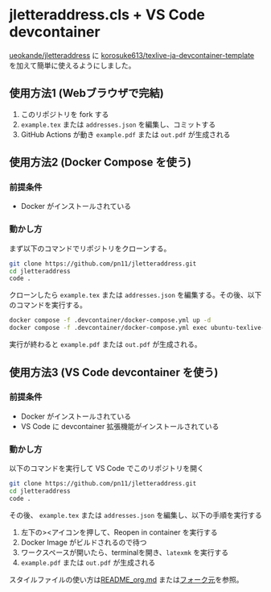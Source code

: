 # jletteraddress.cls + VS Code devcontainer

[ueokande/jletteraddress](https://github.com/ueokande/jletteraddress) に [korosuke613/texlive-ja-devcontainer-template](https://github.com/korosuke613/texlive-ja-devcontainer-template) を加えて簡単に使えるようにしました。

## 使用方法1 (Webブラウザで完結)

1. このリポジトリを fork する
2. `example.tex` または `addresses.json` を編集し、コミットする
3. GitHub Actions が動き `example.pdf` または `out.pdf` が生成される

## 使用方法2 (Docker Compose を使う)

### 前提条件

- Docker がインストールされている

### 動かし方

まず以下のコマンドでリポジトリをクローンする。

```sh
git clone https://github.com/pn11/jletteraddress.git
cd jletteraddress
code .
```

クローンしたら  `example.tex` または `addresses.json` を編集する。その後、以下のコマンドを実行する。

```sh
docker compose -f .devcontainer/docker-compose.yml up -d
docker compose -f .devcontainer/docker-compose.yml exec ubuntu-texlive-ja latexmk
```

実行が終わると `example.pdf` または `out.pdf` が生成される。

## 使用方法3 (VS Code devcontainer を使う)

### 前提条件

- Docker がインストールされている
- VS Code に devcontainer 拡張機能がインストールされている

### 動かし方

以下のコマンドを実行して VS Code でこのリポジトリを開く

```sh
git clone https://github.com/pn11/jletteraddress.git
cd jletteraddress
code .
```

その後、 `example.tex` または `addresses.json` を編集し、以下の手順を実行する

1. 左下の><アイコンを押して、Reopen in container を実行する
2. Docker Image がビルドされるので待つ
3. ワークスペースが開いたら、terminalを開き、`latexmk` を実行する
4. `example.pdf` または  `out.pdf`  が生成される

スタイルファイルの使い方は[README_org.md](README_org.md) または[フォーク元](https://github.com/ueokande/jletteraddress)を参照。
